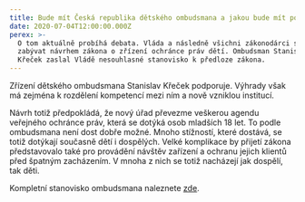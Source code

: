 ```yaml
---
title: Bude mít Česká republika dětského ombudsmana a jakou bude mít podobu?
date: 2020-07-04T12:00:00.000Z
perex: >-
  O tom aktuálně probíhá debata. Vláda a následně všichni zákonodárci se budou
  zabývat návrhem zákona o zřízení ochránce práv dětí. Ombudsman Stanislav
  Křeček zaslal Vládě nesouhlasné stanovisko k předloze zákona.
---
```




Zřízení dětského ombudsmana Stanislav Křeček podporuje. Výhrady však má zejména k rozdělení kompetencí mezi ním a nově vzniklou institucí. 



Návrh totiž předpokládá, že nový úřad převezme veškerou agendu veřejného ochránce práv, která se dotýká osob mladších 18 let. To podle ombudsmana není dost dobře možné. Mnoho stížností, které dostává, se totiž dotýkají současně dětí i dospělých. Velké komplikace by přijetí zákona představovalo také pro provádění návštěv zařízení a ochranu jejich klientů před špatným zacházením. V mnoha z nich se totiž nacházejí jak dospělí, tak děti.



Kompletní stanovisko ombudsmana naleznete [zde](https://www.ochrance.cz/fileadmin/user_upload/Zvlastni_opravneni/Vlada/Stanovisko-detsky-ombudman.pdf).


